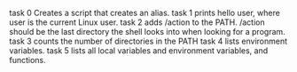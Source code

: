 task 0 Creates a script that creates an alias.
task 1 prints hello user, where user is the current Linux user.
task 2 adds /action to the PATH. /action should be the last directory the shell looks into when looking for a program.
task 3 counts the number of directories in the PATH
task 4 lists environment variables.
task 5 lists all local variables and environment variables, and functions.

